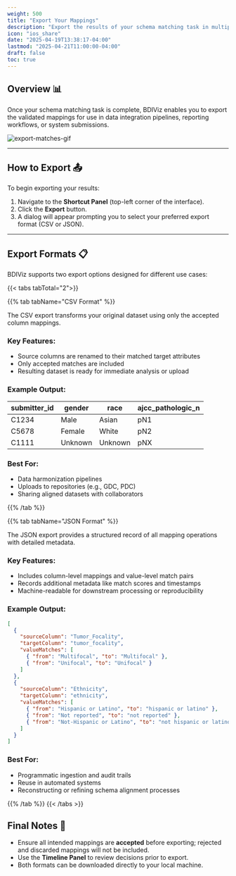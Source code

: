 ```yaml
---
weight: 500
title: "Export Your Mappings"
description: "Export the results of your schema matching task in multiple formats for downstream integration and analysis."
icon: "ios_share"
date: "2025-04-19T13:38:17-04:00"
lastmod: "2025-04-21T11:00:00-04:00"
draft: false
toc: true
---
```


## Overview 📊

Once your schema matching task is complete, BDIViz enables you to export the validated mappings for use in data integration pipelines, reporting workflows, or system submissions.

![export-matches-gif](./images/export-matches.gif)

---

## How to Export 📤

To begin exporting your results:

1. Navigate to the **Shortcut Panel** (top-left corner of the interface).
2. Click the **Export** button.
3. A dialog will appear prompting you to select your preferred export format (CSV or JSON).

---

## Export Formats 📋

BDIViz supports two export options designed for different use cases:

{{< tabs tabTotal="2">}}

{{% tab tabName="CSV Format" %}}

The CSV export transforms your original dataset using only the accepted column mappings.

### Key Features:
- Source columns are renamed to their matched target attributes
- Only accepted matches are included
- Resulting dataset is ready for immediate analysis or upload

### Example Output:

| submitter_id | gender | race  | ajcc_pathologic_n |
|--------------|--------|-------|-------------------|
| C1234        | Male   | Asian | pN1               |
| C5678        | Female | White | pN2               |
| C1111        | Unknown| Unknown| pNX              |

### Best For:
- Data harmonization pipelines
- Uploads to repositories (e.g., GDC, PDC)
- Sharing aligned datasets with collaborators

{{% /tab %}}

{{% tab tabName="JSON Format" %}}

The JSON export provides a structured record of all mapping operations with detailed metadata.

### Key Features:
- Includes column-level mappings and value-level match pairs
- Records additional metadata like match scores and timestamps
- Machine-readable for downstream processing or reproducibility

### Example Output:

```json
[
  {
    "sourceColumn": "Tumor_Focality",
    "targetColumn": "tumor_focality",
    "valueMatches": [
      { "from": "Multifocal", "to": "Multifocal" },
      { "from": "Unifocal", "to": "Unifocal" }
    ]
  },
  {
    "sourceColumn": "Ethnicity",
    "targetColumn": "ethnicity",
    "valueMatches": [
      { "from": "Hispanic or Latino", "to": "hispanic or latino" },
      { "from": "Not reported", "to": "not reported" },
      { "from": "Not-Hispanic or Latino", "to": "not hispanic or latino" }
    ]
  }
]
```

### Best For:
- Programmatic ingestion and audit trails
- Reuse in automated systems
- Reconstructing or refining schema alignment processes

{{% /tab %}}
{{< /tabs >}}

## Final Notes 📝
- Ensure all intended mappings are **accepted** before exporting; rejected and discarded mappings will not be included.
- Use the **Timeline Panel** to review decisions prior to export.
- Both formats can be downloaded directly to your local machine.
